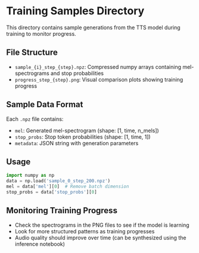 # Training Samples Directory

This directory contains sample generations from the TTS model during training to monitor progress.

## File Structure
- `sample_{i}_step_{step}.npz`: Compressed numpy arrays containing mel-spectrograms and stop probabilities
- `progress_step_{step}.png`: Visual comparison plots showing training progress

## Sample Data Format
Each `.npz` file contains:
- `mel`: Generated mel-spectrogram (shape: [1, time, n_mels])
- `stop_probs`: Stop token probabilities (shape: [1, time, 1])
- `metadata`: JSON string with generation parameters

## Usage
```python
import numpy as np
data = np.load('sample_0_step_200.npz')
mel = data['mel'][0]  # Remove batch dimension
stop_probs = data['stop_probs'][0]
```

## Monitoring Training Progress
- Check the spectrograms in the PNG files to see if the model is learning
- Look for more structured patterns as training progresses
- Audio quality should improve over time (can be synthesized using the inference notebook)